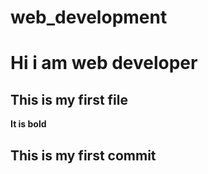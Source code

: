 # web_development
# Hi i am web developer
## This is my first file
**It is bold**
## This is my first commit

